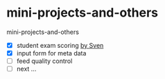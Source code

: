 # mini-projects-and-others
mini-projects-and-others
- [x] student exam scoring [by Sven](https://pythonandvba.com/blog/how-to-create-an-excel-data-entry-form-in-10-minutes-using-python-no-vba-easy-simple/)
- [x] input form for meta data
- [ ] feed quality control
- [ ] next ...